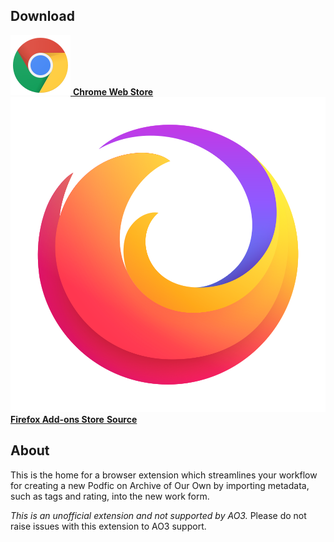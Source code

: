 ## Download

<a href="https://chrome.google.com/webstore/detail/ao3-podfic-posting-helper/liceoplaldpcfdkndimfppgdcbophgma?utm_source=github&utm_medium=web&utm_campaign=github_pages"
    target="_blank" rel="noopener" class="download-button">
    <img alt="" role="presentation" src="/assets/img/chrome-logo.svg">
    <strong>Chrome Web Store</strong>
</a>
<a href="https://addons.mozilla.org/en-US/firefox/addon/ao3-podfic-posting-helper/" target="_blank" rel="noopener"
    class="download-button">
    <img alt="" role="presentation" src="/assets/img/firefox-logo.svg">
    <strong>Firefox Add-ons Store</strong>
</a>
<a href="{{ site.github.zip_url }}" target="_blank" rel="noopener" class="download-button">
    <strong>Source</strong>
</a>

## About

This is the home for a browser extension which streamlines your workflow for creating a new Podfic
on Archive of Our Own by importing metadata, such as tags and rating, into the new work form.

_This is an unofficial extension and not supported by AO3._ Please do not raise issues with this
extension to AO3 support.